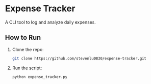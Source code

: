 # Expense Tracker  
A CLI tool to log and analyze daily expenses.  

## How to Run  
1. Clone the repo:  
   
   ```bash
   git clone https://github.com/stevenlu0830/expense-tracker.git

2. Run the script:

    ```bash
    python expense_tracker.py

